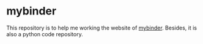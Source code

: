 # mybinder

This repository is to help me working the website of [mybinder](gke.mybinder.org). Besides, it is also a python code repository.
